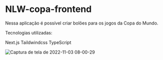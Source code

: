 # NLW-copa-frontend
Nessa aplicação é possível criar bolões para os jogos da Copa do Mundo.

Tecnologias utilizadas:

Next.js
Taildwindcss
TypeScript

![Captura de tela de 2022-11-03 08-00-29](https://user-images.githubusercontent.com/99975837/199722324-ce539621-6ad6-4534-9d56-26beca33a683.png)

